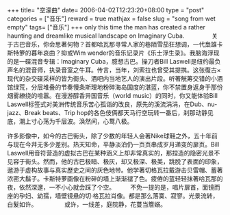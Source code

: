 +++
title= "空濛曲"
date= 2006-04-02T12:23:20+08:00
type = "post"
categories = ["音乐"]
reward = true
mathjax = false
slug = "song from wet empty"
tags= ["音乐"]
+++
only this time the man has created a rather haunting and dreamlike musical landscape on Imaginary Cuba.
　　　　
关于古巴音乐，你会思著何物？首都哈瓦那寻常人家的巷陌雪茄狂想调，一代梟雄卡斯特箩的暮年哀曲？抑或Wim wender的音乐记录片《乐士浮生录》。我脑海浮现的是一碟混音专辑：Imaginary Cuba，臆想古巴。操刀者Bill Laswell是纽约最负声名的混音师，执录音室之牛耳。传言，当年，刘索拉也曾受其提携。这张復古×现代的杂交碟采样的皆为街头、酒吧内当地艺人的演出片段。听著觥筹交错的小酒馆绿荒，分层堆叠的节奏慢条斯理地粉碎海岛国度的湛蓝，你不禁置身返身于那份烟雾繚绕的喧嚣。在漫游醇香异国音乐（world music）的同时，你又能体验Bill Laswell标签式对美洲传统音乐苦心孤诣的改良，原先的溪流涓涓，在Dub、nu-jazz、Break beats、Trip hop的各色伎俩都天马行空玩转一番后，刹那动静见底，潮上寸心荡为千层波。涣然间，心鹜八极。
<!--more-->
许多影像中，如今的古巴街头，除了少数的年轻人会著Nike球鞋之外，五十年前与现在今幷无多少差别。热天知命，平静淡泊仍一页页串成岁月递变的扉页。Bill Laswell用音符营造的虚拟古巴在某种涵义上却非常真实的，那捏造的隐密光景不见容于街头。然而，他的古巴极暗、极灰，却又极深、极美，跳脱了表面的印象，遨游于虚构故事与真实歷史之间的灰色地带。他学著切格瓦拉戴游击贝雷帽、蓄著浓密大鬍子。卡斯特萝画像在粉碎的墙上渐渐褪了色。疲倦的蓝轻轻抹著哈瓦那的夜，依然深邃，一不小心就会踩了个空。
　　
不免一提的是，唱片扉首，面镜而座的孕妇、幼孺，墙壁镜悬的切·格瓦拉肖像。都是那么落寞、寂寥。光景流转，白髮如许。
　　　　
或许，一线差，庭院静，花蔓当簷嫋。

